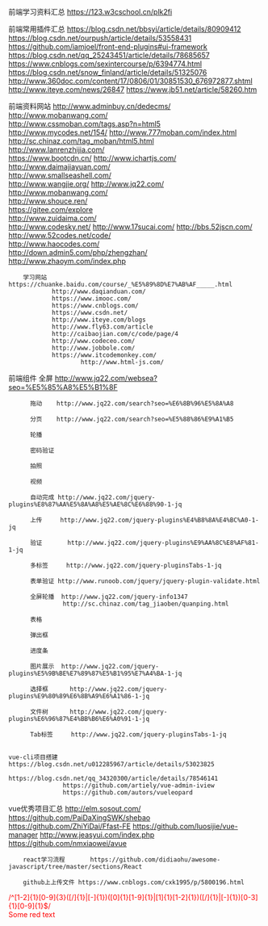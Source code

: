 前端学习资料汇总  https://123.w3cschool.cn/plk2fi

前端常用插件汇总  https://blog.csdn.net/bbsyi/article/details/80909412
                https://blog.csdn.net/ourpush/article/details/53558431
                https://github.com/iamjoel/front-end-plugins#ui-framework
                https://blog.csdn.net/qq_25243451/article/details/78685657
                https://www.cnblogs.com/sexintercourse/p/6394774.html
                https://blog.csdn.net/snow_finland/article/details/51325076
                http://www.360doc.com/content/17/0806/01/30851530_676972877.shtml
                http://www.iteye.com/news/26847
                https://www.jb51.net/article/58260.htm
                
前端资料网站		 http://www.adminbuy.cn/dedecms/	
                http://www.mobanwang.com/	
                http://www.cssmoban.com/tags.asp?n=html5	
                http://www.mycodes.net/154/	
                http://www.777moban.com/index.html	
                http://sc.chinaz.com/tag_moban/html5.html	
                http://www.lanrenzhijia.com/	
                https://www.bootcdn.cn/	
                http://www.ichartjs.com/	
                http://www.daimajiayuan.com/	
                http://www.smallseashell.com/	
                http://www.wangjie.org/	
                http://www.jq22.com/	
                http://www.mobanwang.com/	
                http://www.shouce.ren/	
                https://gitee.com/explore	
                http://www.zuidaima.com/	
                http://www.codesky.net/	
                http://www.17sucai.com/	
                http://bbs.52jscn.com/	
                http://www.52codes.net/code/	
                http://www.haocodes.com/	
                http://down.admin5.com/php/zhengzhan/	
                http://www.zhaoym.com/index.php	
                
		学习网站		https://chuanke.baidu.com/course/_%E5%89%8D%E7%AB%AF_____.html	
                http://www.daqianduan.com/	
                https://www.imooc.com/	
                https://www.cnblogs.com/	
                https://www.csdn.net/	
                http://www.iteye.com/blogs	
                http://www.fly63.com/article	
                http://caibaojian.com/c/code/page/4	
                http://www.codeceo.com/	
                http://www.jobbole.com/	
                https://www.itcodemonkey.com/	
			        	http://www.html-js.com/	
                
  前端组件
          全屏	http://www.jq22.com/websea?seo=%E5%85%A8%E5%B1%8F

          拖动	http://www.jq22.com/search?seo=%E6%8B%96%E5%8A%A8

          分页	http://www.jq22.com/search?seo=%E5%88%86%E9%A1%B5

          轮播	

          密码验证	

          拍照	

          视频	

          自动完成 http://www.jq22.com/jquery-plugins%E8%87%AA%E5%8A%A8%E5%AE%8C%E6%88%90-1-jq
          
          上传     http://www.jq22.com/jquery-plugins%E4%B8%8A%E4%BC%A0-1-jq
          
          验证	   http://www.jq22.com/jquery-plugins%E9%AA%8C%E8%AF%81-1-jq

          多标签	  http://www.jq22.com/jquery-pluginsTabs-1-jq
          
          表单验证 http://www.runoob.com/jquery/jquery-plugin-validate.html

          全屏轮播	http://www.jq22.com/jquery-info1347
                   http://sc.chinaz.com/tag_jiaoben/quanping.html
                   
          表格	

          弹出框	

          进度条	

          图片展示	http://www.jq22.com/jquery-plugins%E5%9B%BE%E7%89%87%E5%B1%95%E7%A4%BA-1-jq

          选择框	   http://www.jq22.com/jquery-plugins%E9%80%89%E6%8B%A9%E6%A1%86-1-jq
          
          文件树	   http://www.jq22.com/jquery-plugins%E6%96%87%E4%BB%B6%E6%A0%91-1-jq
          
          Tab标签 	http://www.jq22.com/jquery-pluginsTabs-1-jq
					
					
	vue-cli项目搭建	  https://blog.csdn.net/u012285967/article/details/53023825
                   https://blog.csdn.net/qq_34320300/article/details/78546141
                   https://github.com/artiely/vue-admin-iview
                   https://github.com/autors/vueleopard
                   
   vue优秀项目汇总  http://elm.sosout.com/
                   https://github.com/PaiDaXingSWK/shebao
                   https://github.com/ZhiYiDai/Ffast-FE
                   https://github.com/luosijie/vue-manager
                   http://www.jeasyui.com/index.php
                   https://github.com/nmxiaowei/avue
						
		react学习流程		https://github.com/didiaohu/awesome-javascript/tree/master/sections/React
					
		github上上传文件 https://www.cnblogs.com/cxk1995/p/5800196.html
		
<span style="color: red">/^[1-2]{1}[0-9]{3}([/]{1}|[-]{1})([0]{1}[1-9]{1}|[1]{1}[1-2]{1})([/]{1}|[-]{1})[0-3]{1}[0-9]{1}$/</span>	
<span style="color: red"> Some red text </span>
       
	
					
					
					

